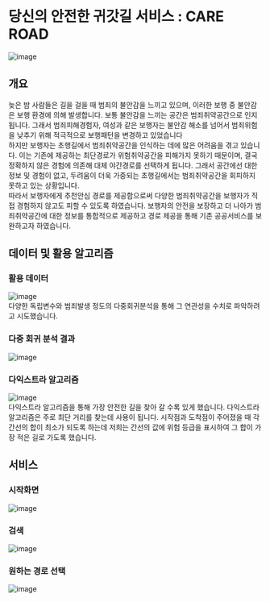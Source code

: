 # 당신의 안전한 귀갓길 서비스 : CARE ROAD

![image](https://user-images.githubusercontent.com/62540133/160285121-e9ce3421-b7c3-4c64-aab9-80592aedde03.png)

## 개요
늦은 밤 사람들은 길을 걸을 때 범죄의 불안감을 느끼고 있으며, 이러한 보행 중 불안감은 보행 환경에 의해 발생합니다. 보통 불안감을 느끼는 공간은 범죄취약공간으로 인지됩니다. 그래서 범죄피해경험자, 여성과 같은 보행자는 불안감 해소를 넘어서 범죄위험을 낮추기 위해 적극적으로 보행패턴을 변경하고 있었습니다  
하지만 보행자는 초행길에서 범죄취약공간을 인식하는 데에 많은 어려움을 겪고 있습니다. 이는 기존에 제공하는 최단경로가 위험취약공간을 피해가지 못하기 때문이며, 결국 정확하지 않은 경험에 의존해 대체 야간경로를 선택하게 됩니다. 그래서 공간에선 대한 정보 및 경험이 없고, 두려움이 더욱 가중되는 초행길에서는 범죄취약공간을 회피하지 못하고 있는 상황입니다.  
따라서 보행자에게 추천안심 경로를 제공함으로써 다양한 범죄취약공간을 보행자가 직접 경험하지 않고도 피할 수 있도록 하였습니다. 보행자의 안전을 보장하고 더 나아가 범죄취약공간에 대한 정보를 통합적으로 제공하고 경로 제공을 통해 기존 공공서비스를 보완하고자 하였습니다.

## 데이터 및 활용 알고리즘
### 활용 데이터
![image](https://user-images.githubusercontent.com/62540133/160285817-a302cb9c-d2e3-442d-aeda-3cc1e5bba450.png)  
다양한 독립변수와 범죄발생 정도의 다중회귀분석을 통해 그 연관성을 수치로 파악하려고 시도했습니다.

### 다중 회귀 분석 결과
![image](https://user-images.githubusercontent.com/62540133/160285918-e3cc22a3-82bc-43ae-851f-19fe7eb6ce6e.png)

### 다익스트라 알고리즘
![image](https://user-images.githubusercontent.com/62540133/160285214-7c4c8976-df4d-43b9-af4c-6e2807d42f95.png)  
다익스트라 알고리즘을 통해 가장 안전한 길을 찾아 갈 수록 있게 했습니다. 다익스트라 알고리즘은 주로 최단 거리를 찾는데 사용이 됩니다. 시작점과 도착점이 주어졌을 때 각 간선의 합이 최소가 되도록 하는데 저희는 간선의 값에 위험 등급을 표시하여 그 합이 가장 적은 길로 가도록 했습니다. 

## 서비스

### 시작화면
![image](https://user-images.githubusercontent.com/62540133/160285246-806e4310-e9c9-4978-887f-25744f01faeb.png)  

### 검색
![image](https://user-images.githubusercontent.com/62540133/160285268-59670aff-153a-4dcb-8f3f-39f212aeb11f.png)  

### 원하는 경로 선택
![image](https://user-images.githubusercontent.com/62540133/160285297-69ea1dec-fd5f-4591-aaad-2db8e9f670bd.png)

